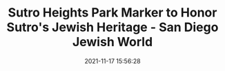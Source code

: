 ---
"title": "Sutro Heights Park Marker to Honor Sutro's Jewish Heritage - San Diego Jewish World"
"date": "2021-11-17 15:56:28"
"feed_name": "GOOGLENEWSMINING"
"feed_website": "https://news.google.com/search?q=mining%2Bincident&hl=en-US&gl=US&ceid=US:en"
"feed_rss": "https://news.google.com/rss/search?q=mining%2Bincident&hl=en-US&gl=US&ceid=US:en"
"link": "https://www.sdjewishworld.com/2021/11/17/sutro-heights-park-marker-to-honor-sutros-jewish-heritage/"
"source": "{'href': 'https://www.sdjewishworld.com', 'title': 'San Diego Jewish World'}"
"file": "_posts/2021-1-1-d1bdafe136d4577b74c5b15988050905c3c1fe35.md"
"accident": "0"
"drilling": "0"
"dead": "0"
"injured": "0"
"arrested": "0"
"place": "unknown place"
"where": "unknown site"
"causes": "unknown"
"place_uri": "unknown place"
---